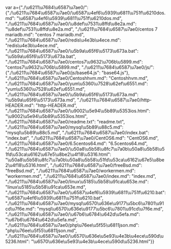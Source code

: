 var a={"./\u6211\u7684\u6587\u7ae0/": {"./\u6211\u7684\u6587\u7ae0/\u6587\u4ef6\u5939\u6811\u751f\u6210dos.md": "\u6587\u4ef6\u5939\u6811\u751f\u6210dos.md", "./\u6211\u7684\u6587\u7ae0/\u8def\u7531\u8ffd\u8e2a.md": "\u8def\u7531\u8ffd\u8e2a.md", "./\u6211\u7684\u6587\u7ae0/centos 7 mariadb.md": "centos 7 mariadb.md", "./\u6211\u7684\u6587\u7ae0/redis\u4e3b\u4ece.md": "redis\u4e3b\u4ece.md", "./\u6211\u7684\u6587\u7ae0/\u5b9a\u65f6\u5173\u673a.bat": "\u5b9a\u65f6\u5173\u673a.bat", "./\u6211\u7684\u6587\u7ae0/centos7\u9632\u706b\u5899.md": "centos7\u9632\u706b\u5899.md", "./\u6211\u7684\u6587\u7ae0/js/": {"./\u6211\u7684\u6587\u7ae0/js/base64.js": "base64.js"}, "./\u6211\u7684\u6587\u7ae0/Centoshhvm.md": "Centoshhvm.md", "./\u6211\u7684\u6587\u7ae0/yum\u5360\u7528\u62ef\u6551.md": "yum\u5360\u7528\u62ef\u6551.md", "./\u6211\u7684\u6587\u7ae0/\u5b9a\u65f6\u5173\u673a.md": "\u5b9a\u65f6\u5173\u673a.md", "./\u6211\u7684\u6587\u7ae0/http-HEADER.md": "http-HEADER.md", "./\u6211\u7684\u6587\u7ae0/\u9002\u5e94\u5b89\u5353ios.html": "\u9002\u5e94\u5b89\u5353ios.html", "./\u6211\u7684\u6587\u7ae0/readme.txt": "readme.txt", "./\u6211\u7684\u6587\u7ae0/mysql\u5b89\u88c5.md": "mysql\u5b89\u88c5.md", "./\u6211\u7684\u6587\u7ae0/index.bat": "index.bat", "./\u6211\u7684\u6587\u7ae0/CentOS6.md": "CentOS6.md", "./\u6211\u7684\u6587\u7ae0/6.5centos64.md": "6.5centos64.md", "./\u6211\u7684\u6587\u7ae0/\u50a8\u5b58\u8fc7\u7a0b\u50a8\u5b58\u51fd\u53ca\u6162\u67e5\u8be2\u4f18\u5316.html": "\u50a8\u5b58\u8fc7\u7a0b\u50a8\u5b58\u51fd\u53ca\u6162\u67e5\u8be2\u4f18\u5316.html", "./\u6211\u7684\u6587\u7ae0/freeBsd.md": "freeBsd.md", "./\u6211\u7684\u6587\u7ae0/workermen.md": "workermen.md", "./\u6211\u7684\u6587\u7ae0/index.md": "index.md", "./\u6211\u7684\u6587\u7ae0/linux\u5185\u5b58\u91ca\u653e.md": "linux\u5185\u5b58\u91ca\u653e.md", "./\u6211\u7684\u6587\u7ae0/\u6587\u4ef6\u5939\u6811\u751f\u6210.bat": "\u6587\u4ef6\u5939\u6811\u751f\u6210.bat", "./\u6211\u7684\u6587\u7ae0/mysql\u6570\u636e\u9177\u5bc6\u7801\u91cd\u7f6e.md": "mysql\u6570\u636e\u9177\u5bc6\u7801\u91cd\u7f6e.md", "./\u6211\u7684\u6587\u7ae0/\u67b6\u6784\u642d\u5efa.md": "\u67b6\u6784\u642d\u5efa.md", "./\u6211\u7684\u6587\u7ae0/php\u76ee\u5f55\u6811json.md": "php\u76ee\u5f55\u6811json.md", "./\u6211\u7684\u6587\u7ae0/\u6570\u636e\u5e93\u4e3b\u4ece\u590d\u5236.html": "\u6570\u636e\u5e93\u4e3b\u4ece\u590d\u5236.html"}}